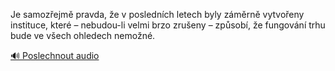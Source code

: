 
Je samozřejmě pravda, že v posledních letech byly záměrně vytvořeny instituce, které – nebudou-li velmi brzo zrušeny – způsobí, že fungování trhu bude ve všech ohledech nemožné.

[🔊 Poslechnout audio](/data/7-paragraphs/audio/chapter_62/para_003-Je-samozejm-pravda-e-v-poslednch-letech-byly.mp3)
